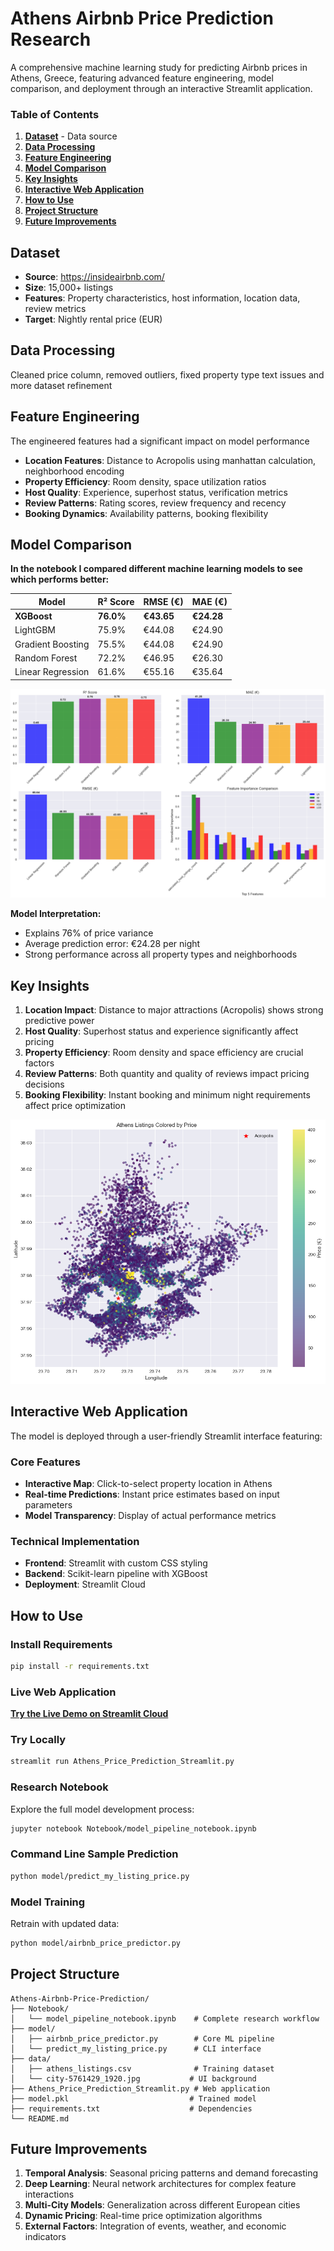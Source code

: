 # Athens Airbnb Price Prediction Research

A comprehensive machine learning study for predicting Airbnb prices in Athens, Greece, featuring advanced feature engineering, model comparison, and deployment through an interactive Streamlit application.

### Table of Contents
1. **[ Dataset](#dataset)** - Data source
2. **[ Data Processing](#data-processing)** 
3. **[ Feature Engineering](#feature-engineering)** 
4. **[ Model Comparison](#model-comparison)** 
5. **[ Key Insights](#key-insights)** 
6. **[ Interactive Web Application](#interactive-web-application)** 
7. **[ How to Use](#how-to-use)**  
8. **[ Project Structure](#project-structure)** 
9. **[ Future Improvements](#future-improvements)** 

## Dataset
- **Source**: https://insideairbnb.com/ 
- **Size**: 15,000+ listings
- **Features**: Property characteristics, host information, location data, review metrics
- **Target**: Nightly rental price (EUR)

## Data Processing
Cleaned price column, removed outliers, fixed property type text issues and more dataset refinement

## Feature Engineering
The engineered features had a significant impact on model performance

- **Location Features**: Distance to Acropolis using manhattan calculation, neighborhood encoding
- **Property Efficiency**: Room density, space utilization ratios
- **Host Quality**: Experience, superhost status, verification metrics  
- **Review Patterns**: Rating scores, review frequency and recency
- **Booking Dynamics**: Availability patterns, booking flexibility

## Model Comparison
**In the notebook I compared different machine learning models to see which performs better:**

| Model | R² Score | RMSE (€) | MAE (€) |
|-------|----------|----------|---------|
| **XGBoost** | **76.0%** | **€43.65** | **€24.28** |
| LightGBM | 75.9% | €44.08 | €24.90 |
| Gradient Boosting | 75.5% | €44.08 | €24.90 |
| Random Forest | 72.2% | €46.95 | €26.30 |
| Linear Regression | 61.6% | €55.16 | €35.64 |

![Model Comparison](data/output1.png)

**Model Interpretation:**
- Explains 76% of price variance
- Average prediction error: €24.28 per night
- Strong performance across all property types and neighborhoods

## Key Insights

1. **Location Impact**: Distance to major attractions (Acropolis) shows strong predictive power
2. **Host Quality**: Superhost status and experience significantly affect pricing
3. **Property Efficiency**: Room density and space efficiency are crucial factors
4. **Review Patterns**: Both quantity and quality of reviews impact pricing decisions
5. **Booking Flexibility**: Instant booking and minimum night requirements affect price optimization

![Athens City](data/output.png)

## Interactive Web Application

The model is deployed through a user-friendly Streamlit interface featuring:

### **Core Features**
- **Interactive Map**: Click-to-select property location in Athens
- **Real-time Predictions**: Instant price estimates based on input parameters
- **Model Transparency**: Display of actual performance metrics

### **Technical Implementation**
- **Frontend**: Streamlit with custom CSS styling
- **Backend**: Scikit-learn pipeline with XGBoost
- **Deployment**: Streamlit Cloud

## How to Use

### **Install Requirements**
```bash
pip install -r requirements.txt
```
### **Live Web Application** 
 **[Try the Live Demo on Streamlit Cloud](https://your-app-url.streamlit.app)**

### **Try Locally**
```bash
streamlit run Athens_Price_Prediction_Streamlit.py
```

### **Research Notebook**
Explore the full model development process:
```bash
jupyter notebook Notebook/model_pipeline_notebook.ipynb
```

### **Command Line Sample Prediction**
```bash
python model/predict_my_listing_price.py
```

### **Model Training**
Retrain with updated data:
```bash
python model/airbnb_price_predictor.py
```

## Project Structure

```
Athens-Airbnb-Price-Prediction/
├── Notebook/
│   └── model_pipeline_notebook.ipynb    # Complete research workflow
├── model/
│   ├── airbnb_price_predictor.py        # Core ML pipeline
│   └── predict_my_listing_price.py      # CLI interface
├── data/
│   ├── athens_listings.csv              # Training dataset
│   └── city-5761429_1920.jpg           # UI background
├── Athens_Price_Prediction_Streamlit.py # Web application
├── model.pkl                           # Trained model 
├── requirements.txt                    # Dependencies
└── README.md                          
```


## Future Improvements

1. **Temporal Analysis**: Seasonal pricing patterns and demand forecasting
2. **Deep Learning**: Neural network architectures for complex feature interactions
3. **Multi-City Models**: Generalization across different European cities
4. **Dynamic Pricing**: Real-time price optimization algorithms
5. **External Factors**: Integration of events, weather, and economic indicators








